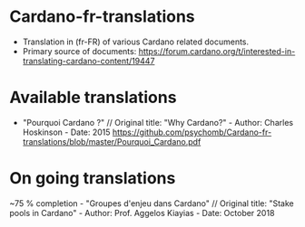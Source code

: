 # Cardano-fr-translations

- Translation in (fr-FR) of various Cardano related documents. 
- Primary source of documents: https://forum.cardano.org/t/interested-in-translating-cardano-content/19447

# Available translations 
- "Pourquoi Cardano ?" // Original title: "Why Cardano?" - Author: Charles Hoskinson - Date: 2015
https://github.com/psychomb/Cardano-fr-translations/blob/master/Pourquoi_Cardano.pdf

# On going translations
~75 % completion - "Groupes d'enjeu dans Cardano" // Original title: "Stake pools in Cardano" - Author: Prof. Aggelos Kiayias - Date: October 2018
